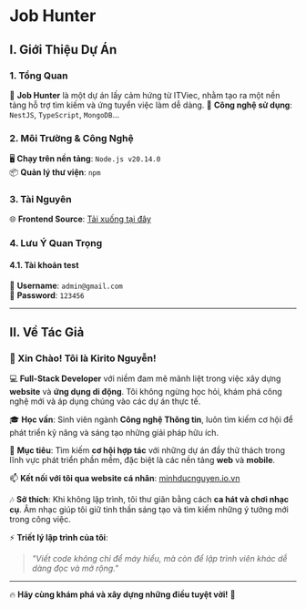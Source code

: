 # **Job Hunter**

## **I. Giới Thiệu Dự Án**

### **1. Tổng Quan**
🚀 **Job Hunter** là một dự án lấy cảm hứng từ ITViec, nhằm tạo ra một nền tảng hỗ trợ tìm kiếm và ứng tuyển việc làm dễ dàng.
🔧 **Công nghệ sử dụng**: `NestJS`, `TypeScript`, `MongoDB`...

### **2. Môi Trường & Công Nghệ**
🖥️ **Chạy trên nền tảng**: `Node.js v20.14.0`  
📦 **Quản lý thư viện**: `npm`

### **3. Tài Nguyên**
🌐 **Frontend Source**: [Tải xuống tại đây](https://drive.google.com/file/d/1zBKbCzTFbjgBGQZd8v5YPHgGAGub0hkm/view?usp=sharing)

### **4. Lưu Ý Quan Trọng**
#### **4.1. Tài khoản test**
📧 **Username**: `admin@gmail.com`  
🔑 **Password**: `123456`

---

## **II. Về Tác Giả**

### **👋 Xin Chào! Tôi là Kirito Nguyễn!**

💻 **Full-Stack Developer** với niềm đam mê mãnh liệt trong việc xây dựng **website** và **ứng dụng di động**. Tôi không ngừng học hỏi, khám phá công nghệ mới và áp dụng chúng vào các dự án thực tế.

🎓 **Học vấn**: Sinh viên ngành **Công nghệ Thông tin**, luôn tìm kiếm cơ hội để phát triển kỹ năng và sáng tạo những giải pháp hữu ích.

💼 **Mục tiêu**: Tìm kiếm **cơ hội hợp tác** với những dự án đầy thử thách trong lĩnh vực phát triển phần mềm, đặc biệt là các nền tảng **web** và **mobile**.

📫 **Kết nối với tôi qua website cá nhân**: [minhducnguyen.io.vn](https://minhducnguyen.io.vn)

🎶 **Sở thích**: Khi không lập trình, tôi thư giãn bằng cách **ca hát và chơi nhạc cụ**. Âm nhạc giúp tôi giữ tinh thần sáng tạo và tìm kiếm những ý tưởng mới trong công việc.

⚡ **Triết lý lập trình của tôi**:
> _"Viết code không chỉ để máy hiểu, mà còn để lập trình viên khác dễ dàng đọc và mở rộng."_

---

🔥 **Hãy cùng khám phá và xây dựng những điều tuyệt vời!** 🚀
